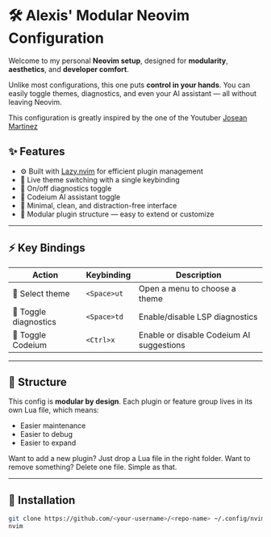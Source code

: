 # 🛠️ Alexis' Modular Neovim Configuration

Welcome to my personal **Neovim setup**, designed for **modularity**, **aesthetics**, and **developer comfort**.

Unlike most configurations, this one puts **control in your hands**. You can easily toggle themes, diagnostics, and even your AI assistant — all without leaving Neovim.

This configuration is greatly inspired by the one of the Youtuber [Josean Martinez](https://www.youtube.com/@joseanmartinez)

## ✨ Features

- ⚙️ Built with [Lazy.nvim](https://github.com/folke/lazy.nvim) for efficient plugin management
- 🎨 Live theme switching with a single keybinding
- 🚨 On/off diagnostics toggle
- 🤖 Codeium AI assistant toggle
- 🧼 Minimal, clean, and distraction-free interface
- 🧩 Modular plugin structure — easy to extend or customize

---

## ⚡ Key Bindings

| Action                | Keybinding  | Description                              |
| --------------------- | ----------- | ---------------------------------------- |
| 🎨 Select theme       | `<Space>ut` | Open a menu to choose a theme            |
| 🚨 Toggle diagnostics | `<Space>td` | Enable/disable LSP diagnostics           |
| 🤖 Toggle Codeium     | `<Ctrl>x`   | Enable or disable Codeium AI suggestions |

---

## 📁 Structure

This config is **modular by design**. Each plugin or feature group lives in its own Lua file, which means:

- Easier maintenance
- Easier to debug
- Easier to expand

Want to add a new plugin? Just drop a Lua file in the right folder. Want to remove something? Delete one file. Simple as that.

---

## 🚀 Installation

```bash
git clone https://github.com/<your-username>/<repo-name> ~/.config/nvim
nvim
```
